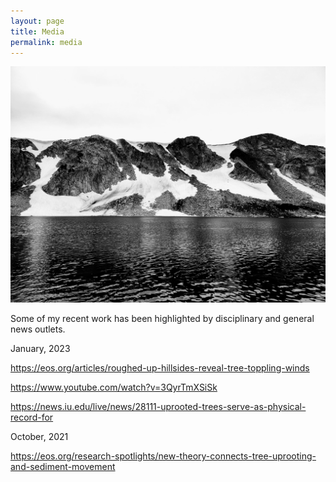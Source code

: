 ```yaml
---
layout: page
title: Media
permalink: media
---
```


![SnowyRange](docs/SnowyRange.jpg)


Some of my recent work has been highlighted by disciplinary and general news outlets.

January, 2023

https://eos.org/articles/roughed-up-hillsides-reveal-tree-toppling-winds

https://www.youtube.com/watch?v=3QyrTmXSiSk

https://news.iu.edu/live/news/28111-uprooted-trees-serve-as-physical-record-for

October, 2021

https://eos.org/research-spotlights/new-theory-connects-tree-uprooting-and-sediment-movement

